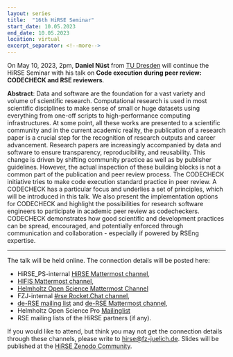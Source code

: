 ```yaml
---
layout: series
title:  "16th HiRSE Seminar"
start_date: 10.05.2023
end_date: 10.05.2023
location: virtual
excerpt_separator: <!--more-->
---
```


On May 10, 2023, 2pm, **Daniel Nüst** from [TU Dresden](https://nuest.staff.ifgi.de) will continue the HiRSE Seminar with his talk on **Code execution during peer review: CODECHECK and RSE reviewers**. 
<!--more-->

**Abstract**:
Data and software are the foundation for a vast variety and volume of scientific research. Computational research is used in most scientific disciplines to make sense of small or huge datasets using everything from one-off scripts to high-performance computing infrastructures. At some point, all these works are presented to a scientific community and in the current academic reality, the publication of a research paper is a crucial step for the recognition of research outputs and career advancement. Research papers are increasingly accompanied by data and software to ensure transparency, reproducibility, and reusability. This change is driven by shifting community practice as well as by publisher guidelines. However, the actual inspection of these building blocks is not a common part of the publication and peer review process. The CODECHECK initiative tries to make code execution standard practice in peer review. A CODECHECK has a particular focus and underlies a set of principles, which will be introduced in this talk. We also present the implementation options for CODECHECK and highlight the possibilities for research software engineers to participate in academic peer review as codecheckers. CODECHECK demonstrates how good scientific and development practices can be spread, encouraged, and potentially enforced through communication and collaboration - especially if powered by RSEng expertise.


***

The talk will be held online. The connection details will be posted here:

* HiRSE_PS-internal [HiRSE Mattermost channel](https://mattermost.hzdr.de/hirse),
* [HIFIS Mattermost channel](https://mattermost.hzdr.de/hifis), 
* [Helmholtz Open Science Mattermost Channel](https://mattermost.hzdr.de/open-science)
* FZJ-internal [#rse Rocket.Chat channel](https://chat.fz-juelich.de/channel/rse),
* [de-RSE mailing list](https://de-rse.org/de/join.html) and [de-RSE Mattermost channel](https://chat.gwdg.de/channel/derse),
* Helmholtz Open Science Pro [Mailinglist](https://os.helmholtz.de/en/newsroom/mailing-list/)
* RSE mailing lists of the HiRSE partners (if any).

If you would like to attend, but think you may not get the connection details through these channels, please write to [hirse@fz-juelich.de](mailto:hirse@fz-juelich.de). Slides will be published at the [HiRSE Zenodo Community](https://zenodo.org/communities/hirse/).
